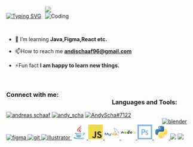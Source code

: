 <br>
<img align="right" src="https://github.com/AndyScha/AndyScha/blob/main/pompo-the-cinephile-typing-fast.gif" width="400" />
<br>
<a href="https://git.io/typing-svg"><img src="https://readme-typing-svg.demolab.com?font=Press+Start+2P&size=12&duration=1000&pause=2000&color=AD1FF7&background=FF1B3C00&center=true&vCenter=true&width=360&height=40&lines=%F0%9F%91%BDWellcome+to+Andy%C2%B4s+Git%F0%9F%91%BD;a+student+from+Berlin" alt="Typing SVG" /></a>


<img align="right" alt="Coding" width="400" src="https://media.tenor.com/JPX5iWzkrfQAAAAd/akudama-drive-anime.gif">

&nbsp;
- 🧠 I’m learning **Java,Figma,React etc.**

- 📫How to reach me **andischaaf96@gmail.com**

- ⚡Fun fact **I am happy to learn new things.**



<br>

<h3 align="left">Connect with me:   &nbsp;&nbsp;&nbsp;&nbsp;&nbsp;&nbsp;&nbsp;&nbsp;&nbsp;&nbsp;&nbsp;&nbsp;&nbsp;&nbsp;&nbsp;&nbsp;&nbsp;&nbsp;&nbsp;&nbsp;&nbsp;&nbsp;&nbsp;&nbsp;&nbsp;&nbsp;&nbsp;&nbsp;&nbsp;&nbsp;&nbsp;&nbsp;&nbsp;&nbsp;&nbsp;&nbsp;&nbsp;&nbsp;&nbsp;&nbsp;&nbsp;&nbsp;&nbsp;&nbsp;&nbsp;&nbsp;&nbsp;&nbsp;&nbsp;&nbsp;&nbsp;&nbsp;&nbsp;&nbsp;&nbsp;&nbsp;&nbsp;&nbsp;&nbsp;&nbsp;&nbsp;&nbsp;&nbsp;&nbsp;&nbsp;&nbsp;&nbsp;    &nbsp;&nbsp;&nbsp;&nbsp;&nbsp;&nbsp;&nbsp;&nbsp;&nbsp;&nbsp;&nbsp;&nbsp;&nbsp;&nbsp;&nbsp;&nbsp;&nbsp;&nbsp;&nbsp;&nbsp;&nbsp;&nbsp;&nbsp;&nbsp;&nbsp;&nbsp;&nbsp;&nbsp;&nbsp;&nbsp;&nbsp;&nbsp;&nbsp;&nbsp;&nbsp;&nbsp;&nbsp;&nbsp;&nbsp;&nbsp;&nbsp;&nbsp;&nbsp;&nbsp;&nbsp;&nbsp;&nbsp;&nbsp;&nbsp;&nbsp;&nbsp;&nbsp;&nbsp;&nbsp;&nbsp;&nbsp;&nbsp;&nbsp;&nbsp;&nbsp;&nbsp;&nbsp;&nbsp;&nbsp;&nbsp;&nbsp;&nbsp;&nbsp;&nbsp;&nbsp;&nbsp;&nbsp; Languages and Tools:</h3>

<a href="https://linkedin.com/in/andreas schaaf" target="blank" rel="noreferrer"> <img src="https://raw.githubusercontent.com/rahuldkjain/github-profile-readme-generator/master/src/images/icons/Social/linked-in-alt.svg" alt="andreas schaaf" height="40" width="40" /></a>
<a href="https://instagram.com/andy_scha" target="blank" rel="noreferrer"> <img src="https://raw.githubusercontent.com/rahuldkjain/github-profile-readme-generator/master/src/images/icons/Social/instagram.svg" alt="andy_scha" height="40" width="40" /></a>
<a href="https://discord.gg/AndyScha#7122" target="blank" rel="noreferrer"> <img src="https://raw.githubusercontent.com/rahuldkjain/github-profile-readme-generator/master/src/images/icons/Social/discord.svg" alt="AndyScha#7122" height="40" width="40" /></a>&nbsp;&nbsp;&nbsp;&nbsp;&nbsp;&nbsp;&nbsp;&nbsp;&nbsp;&nbsp;&nbsp;&nbsp;&nbsp;&nbsp;&nbsp;&nbsp;&nbsp;&nbsp;&nbsp;&nbsp;&nbsp;&nbsp;&nbsp;&nbsp;&nbsp;&nbsp;&nbsp;&nbsp;&nbsp;&nbsp;&nbsp;&nbsp;&nbsp;&nbsp;&nbsp;&nbsp;&nbsp;&nbsp;&nbsp;&nbsp;&nbsp;&nbsp;&nbsp;&nbsp;&nbsp;&nbsp;&nbsp;&nbsp;&nbsp;&nbsp;&nbsp;&nbsp;&nbsp;&nbsp;&nbsp;&nbsp;&nbsp;&nbsp;&nbsp;&nbsp;&nbsp;&nbsp;&nbsp;&nbsp;&nbsp;&nbsp;&nbsp;    &nbsp;&nbsp;&nbsp;&nbsp;&nbsp;&nbsp;&nbsp;&nbsp;&nbsp;&nbsp;&nbsp;&nbsp;&nbsp;&nbsp;&nbsp;&nbsp;&nbsp;&nbsp;&nbsp;&nbsp;&nbsp;&nbsp;&nbsp;&nbsp;&nbsp;&nbsp;&nbsp;&nbsp;&nbsp;&nbsp;&nbsp;&nbsp;&nbsp;&nbsp;&nbsp;&nbsp;&nbsp;
<a href="https://www.blender.org/" target="_blank" rel="noreferrer"> <img src="https://download.blender.org/branding/community/blender_community_badge_white.svg" alt="blender" width="40" height="40"/> </a> <a href="https://www.figma.com/" target="_blank" rel="noreferrer"> <img src="https://www.vectorlogo.zone/logos/figma/figma-icon.svg" alt="figma" width="40" height="40"/> </a> 
<a href="https://git-scm.com/" target="_blank" rel="noreferrer"> <img src="https://www.vectorlogo.zone/logos/git-scm/git-scm-icon.svg" alt="git" width="40" height="40"/> </a> 
<a href="https://www.w3.org/html/" target="_blank" rel="noreferrer"> <img src="https://www.vectorlogo.zone/logos/adobe_illustrator/adobe_illustrator-icon.svg" alt="illustrator" width="40" height="40"/> </a> <a href="https://www.java.com" target="_blank" rel="noreferrer"> <img src="https://raw.githubusercontent.com/devicons/devicon/master/icons/java/java-original.svg" alt="java" width="40" height="40"/> </a>
<a href="https://developer.mozilla.org/en-US/docs/Web/JavaScript" target="_blank" rel="noreferrer"> <img src="https://raw.githubusercontent.com/devicons/devicon/master/icons/javascript/javascript-original.svg" alt="javascript" width="40" height="40"/> </a> 
<a href="https://www.mongodb.com/" target="_blank" rel="noreferrer"> <img src="https://raw.githubusercontent.com/devicons/devicon/master/icons/mysql/mysql-original-wordmark.svg" alt="mysql" width="40" height="40"/> </a> 
<a href="https://nodejs.org" target="_blank" rel="noreferrer"> <img src="https://raw.githubusercontent.com/devicons/devicon/master/icons/nodejs/nodejs-original-wordmark.svg" alt="nodejs" width="40" height="40"/> </a> 
<a href="https://www.photoshop.com/en" target="_blank" rel="noreferrer"> <img src="https://raw.githubusercontent.com/devicons/devicon/master/icons/photoshop/photoshop-line.svg" alt="photoshop" width="40" height="40"/> </a> 
<a href="https://www.python.org" target="_blank" rel="noreferrer"> <img src="https://raw.githubusercontent.com/devicons/devicon/master/icons/python/python-original.svg" alt="python" width="40" height="40"/> </a> <a href="https://reactjs.org/" target="_blank" rel="noreferrer">
[![](https://visitcount.itsvg.in/api?id=AndyScha&icon=0&color=0)](https://visitcount.itsvg.in)
 ![](https://github-readme-stats.vercel.app/api/top-langs/?username=AndyScha&theme=midnight-purple&hide_border=false&include_all_commits=true&count_private=true&layout=compact)



